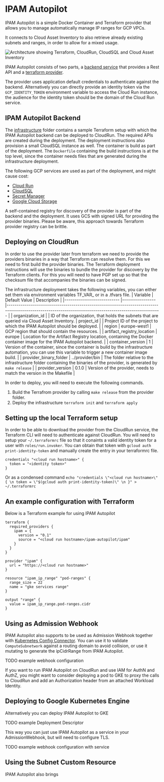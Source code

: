 # IPAM Autopilot
IPAM Autopilot is a simple Docker Container and Terraform provider that allows you to manage automatically manage IP ranges for GCP VPCs.

It connects to Cloud Asset Inventory to also retrieve already existing subnets and ranges, in order to allow for a mixed usage.

![Architecture showing Terraform, CloudRun, CloudSQL and Cloud Asset Inventory](./img/architecture.png "IPAM Autopilot Architecture")

IPAM Autopilot consists of two parts, a [backend service](./container) that provides a Rest API and a [terraform provider](./provider).

The provider uses application default credentials to authenticate against the backend. Alternatively you can directly provide an identity token via the `GCP_IDENTITY_TOKEN` environment variable to access the Cloud Run instance, the audience for the identity token should be the domain of the Cloud Run service.

## IPAM Autopilot Backend
The [infrastructure](./infrastructure) folder contains a sample Terraform setup with which the IPAM Autopilot backend can be deployed to CloudRun. The required APIs are created during the deployment. The deployment instructions also provision a small CloudSQL instance as well. The container is build as part of the deployment. The `Dockerfile` containing the build instructions is at the top level, since the container needs files that are generated during the infrastructure deployment.

The following GCP services are used as part of the deployment, and might cause cost:
  * [Cloud Run](https://cloud.google.com/run)
  * [CloudSQL](https://cloud.google.com/sql)
  * [Secret Manager](https://cloud.google.com/secret-manager)
  * [Google Cloud Storage](https://cloud.google.com/storage)

A self-contained registry for discovery of the provider is part of the backend and the deployment. It uses GCS with signed URL for providing the provider binaries. Please be aware, this approach towards Terraform provider registry can be brittle.

## Deploying on CloudRun
In order to use the provider later from terraform we need to provide the providers binaries in a way that Terraform can resolve them.
For this we need to first build the provider binaries. The Terraform deployment instructions will use the binaries to bundle the provider for discovery by the Terraform clients. For this you will need to have PGP set up so that the checksum file that accompanies the binaries can be signed.

The infrastructure deployment takes the following variables, you can either set them via environment variables TF_VAR_<name> or in a .tfvars file.
| Variable                   	| Default Value   	| Description                                                                                                                                                	|
|----------------------------	|-----------------	|------------------------------------------------------------------------------------------------------------------------------------------------------------	|
| organization_id                 	|                 	| ID of the organization, that holds the subnets that are queried via Cloud Asset Inventory.
| project_id                 	|                 	| Project ID of the project to which the IPAM Autopilot should be deployed.                                                                                  	|
| region                     	| europe-west1    	| GCP region that should contain the resources.                                                                                                              	|
| artifact_registry_location 	| europe          	| Location for the Artifact Registry location, containing the Docker container image for the IPAM Autopilot backend.                                         	|
| container_version          	| 1               	| Version of the container, since the container is build by the infrastructure automation, you can use this variable to trigger a new container image build. 	|
| provider_binary_folder     	| ../provider/bin 	| The folder relative to the infrastructure folder containing the binaries of the provider, is generated by `make release`                                   	|
| provider_version           	| 0.1.0           	| Version of the provider, needs to match the version in the Makefile                                                                                        	|

In order to deploy, you will need to execute the following commands.

1. Build the Terrafrom provider by calling `make release` from the provider folder.
1. Deploy the infrastructure `terraform init` and `terraform apply`

## Setting up the local Terraform setup
In order to be able to download the provider from the CloudRun service, the Terraform CLI will need to authenticate against CloudRun. You will need to setup your `~/.terraformrc` file so that it conaints a valid identity token for a user with `roles/run.invoker`. You can obtain that token with `gcloud auth print-identity-token` and manually create the entry in your terraformrc file.
```
credentials "<cloud run hostname>" {
  token = "<identity token>"
}
```

Or as a condensed command
`echo "credentials \"<cloud run hostname>\" { \n token = \"$(gcloud auth print-identity-token)\" \n }" > ~/.terraformrc`

## An example configuration with Terraform
Below is a Terraform example for using IPAM Autopilot
```
terraform {
  required_providers {
    ipam = {
      version = "0.1"
      source = "<cloud run hostname>/ipam-autopilot/ipam"
    }
  }
}

provider "ipam" {
  url = "https://<cloud run hostname>"
}

resource "ipam_ip_range" "pod-ranges" {
  range_size = 22
  name = "gke services range"
}

output "range" {
  value = ipam_ip_range.pod-ranges.cidr
}
```

## Using as Admission Webhook
IPAM Autopilot also supports to be used as Admission Webhook together with [Kubernetes Config Connector](https://cloud.google.com/config-connector/docs/overview). You can use it to validate `ComputeSubnetwork` against a routing domain to avoid collision, or use it mutating to generate the ipCidrRange from IPAM Autopilot.

TODO example webhook configuration

If you want to run IPAM Autopilot on CloudRun and use IAM for AuthN and AuthZ, you might want to consider deploying a pod to GKE to proxy the calls to CloudRun and add an Authorization header from an attached Workload Identity.


## Deploying to Google Kubernetes Engine
Alternatively you can deploy IPAM Autopilot to GKE

TODO example Deployment Descriptor

This way you can just use IPAM Autopilot as a service in your AdmissionWebhook, but will need to configure TLS. 

TODO example webhook configuration with service

## Using the Subnet Custom Resource
IPAM Autopilot also brings  
